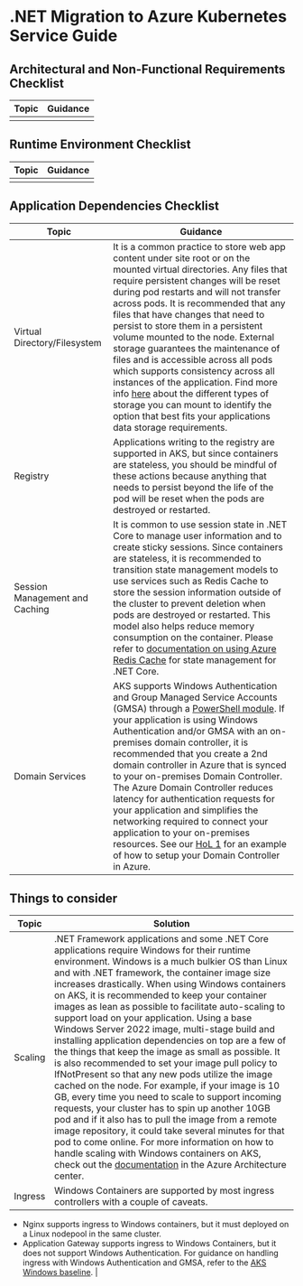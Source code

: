 # .NET Migration to Azure Kubernetes Service Guide
## Architectural and Non-Functional Requirements Checklist
|  Topic       |  Guidance |
|--------------|-----------|
|||

## Runtime Environment Checklist
|  Topic       |  Guidance |
|--------------|-----------|
|||

## Application Dependencies Checklist
|  Topic       |  Guidance  |
|--------------|------------|
| Virtual Directory/Filesystem | It is a common practice to store web app content under site root or on the mounted virtual directories. Any files that require persistent changes will be reset during pod restarts and will not transfer across pods. It is recommended that any files that have changes that need to persist to store them in a persistent volume mounted to the node. External storage guarantees the maintenance of files and is accessible across all pods which supports consistency across all instances of the application. Find more info [here](https://learn.microsoft.com/azure/aks/concepts-storage#storage-classes) about the different types of storage you can mount to identify the option that best fits your applications data storage requirements. |
| Registry | Applications writing to the registry are supported in AKS, but since containers are stateless, you should be mindful of these actions because anything that needs to persist beyond the life of the pod will be reset when the pods are destroyed or restarted. |
| Session Management and Caching | It is common to use session state in .NET Core to manage user information and to create sticky sessions. Since containers are stateless, it is recommended to transition state management models to use services such as Redis Cache to store the session information outside of the cluster to prevent deletion when pods are destroyed or restarted. This model also helps reduce memory consumption on the container. Please refer to [documentation on using Azure Redis Cache](https://learn.microsoft.com/azure/azure-cache-for-redis/cache-aspnet-session-state-provider) for state management for .NET Core.  |
| Domain Services| AKS supports Windows Authentication and Group Managed Service Accounts (GMSA) through a [PowerShell module](https://learn.microsoft.com/virtualization/windowscontainers/manage-containers/gmsa-aks-ps-module). If your application is using Windows Authentication and/or GMSA with an on-premises domain controller, it is recommended that you create a 2nd domain controller in Azure that is synced to your on-premises Domain Controller. The Azure Domain Controller reduces latency for authentication requests for your application and simplifies the networking required to connect your application to your on-premises resources. See our [HoL 1](./HOL/01-setup/README.md) for an example of how to setup your Domain Controller in Azure.|

## Things to consider
|  Topic       |  Solution |
|--------------|-----------|
| Scaling | .NET Framework applications and some .NET Core applications require Windows for their runtime environment. Windows is a much bulkier OS than Linux and with .NET framework, the container image size increases drastically. When using Windows containers on AKS, it is recommended to keep your container images as lean as possible to facilitate auto-scaling to support load on your application. Using a base Windows Server 2022 image, multi-stage build and installing application dependencies on top are a few of the things that keep the image as small as possible. It is also recommended to set your image pull policy to IfNotPresent so that any new pods utilize the image cached on the node. For example, if your image is 10 GB, every time you need to scale to support incoming requests, your cluster has to spin up another 10GB pod and if it also has to pull the image from a remote image repository, it could take several minutes for that pod to come online. For more information on how to handle scaling with Windows containers on AKS, check out the [documentation](https://learn.microsoft.com/azure/architecture/reference-architectures/containers/aks/windows-containers-on-aks#node-and-pod-scaling) in the Azure Architecture center. |
| Ingress | Windows Containers are supported by most ingress controllers with a couple of caveats. 
- Nginx supports ingress to Windows containers, but it must deployed on a Linux nodepool in the same cluster. 
- Application Gateway supports ingress to Windows Containers, but it does not support Windows Authentication. For guidance on handling ingress with Windows Authentication and GMSA, refer to the [AKS Windows baseline](https://github.com/Azure/aks-baseline-windows). |
